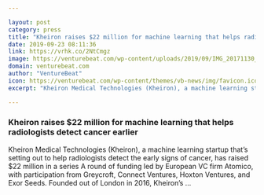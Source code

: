 ```yaml
---

layout: post
category: press
title: "Kheiron raises $22 million for machine learning that helps radiologists detect cancer earlier"
date: 2019-09-23 08:11:36
link: https://vrhk.co/2NtCmgz
image: https://venturebeat.com/wp-content/uploads/2019/09/IMG_20171130_123741.jpg?w=1200&strip=all
domain: venturebeat.com
author: "VentureBeat"
icon: https://venturebeat.com/wp-content/themes/vb-news/img/favicon.ico
excerpt: "Kheiron Medical Technologies (Kheiron), a machine learning startup that’s setting out to help radiologists detect the early signs of cancer, has raised $22 million in a series A round of funding led by European VC firm Atomico, with participation from Greycroft, Connect Ventures, Hoxton Ventures, and Exor Seeds. Founded out of London in 2016, Kheiron’s …"

---
```


### Kheiron raises $22 million for machine learning that helps radiologists detect cancer earlier

Kheiron Medical Technologies (Kheiron), a machine learning startup that’s setting out to help radiologists detect the early signs of cancer, has raised $22 million in a series A round of funding led by European VC firm Atomico, with participation from Greycroft, Connect Ventures, Hoxton Ventures, and Exor Seeds. Founded out of London in 2016, Kheiron’s …